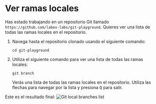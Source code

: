 # Ver ramas locales

Has estado trabajando en un repositorio Git llamado `https://github.com/labex-labs/git-playground`. Quieres ver una lista de todas las ramas locales en el repositorio.

1. Navega hasta el repositorio clonado usando el siguiente comando:
   ```
   cd git-playground
   ```
2. Utiliza el siguiente comando para ver una lista de todas las ramas locales:
   ```
   git branch
   ```
   Verás una lista de todas las ramas locales en el repositorio. Utiliza las flechas para navegar por la lista y presiona <kbd>Q</kbd> para salir.

Este es el resultado final:
![Git local branches list](../assets/challenge-view-all-branches.png)
